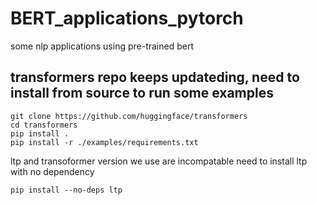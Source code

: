 # BERT_applications_pytorch
some nlp applications using pre-trained bert


## transformers repo keeps updateding, need to install from source to run some examples 
```
git clone https://github.com/huggingface/transformers
cd transformers
pip install .
pip install -r ./examples/requirements.txt
```

ltp and transoformer version we use are incompatable need to install ltp with no dependency
```
pip install --no-deps ltp
```
